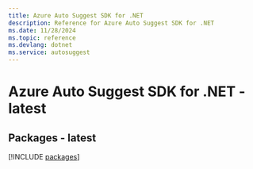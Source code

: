 ```yaml
---
title: Azure Auto Suggest SDK for .NET
description: Reference for Azure Auto Suggest SDK for .NET
ms.date: 11/28/2024
ms.topic: reference
ms.devlang: dotnet
ms.service: autosuggest
---
```

# Azure Auto Suggest SDK for .NET - latest
## Packages - latest
[!INCLUDE [packages](auto-suggest-index.md)]